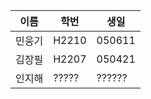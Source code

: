 | 이름   | 학번  | 생일   |
| ------ | ----- | ------ |
| 민웅기 | H2210 | 050611 |
| 김장필 | H2207 | 050421 |
| 인지해 | ????? | ?????? |
